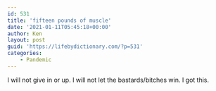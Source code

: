 ```yaml
---
id: 531
title: 'fifteen pounds of muscle'
date: '2021-01-11T05:45:18+00:00'
author: Ken
layout: post
guid: 'https://lifebydictionary.com/?p=531'
categories:
    - Pandemic
---
```


I will not give in or up. I will not let the bastards/bitches win. I got this.
